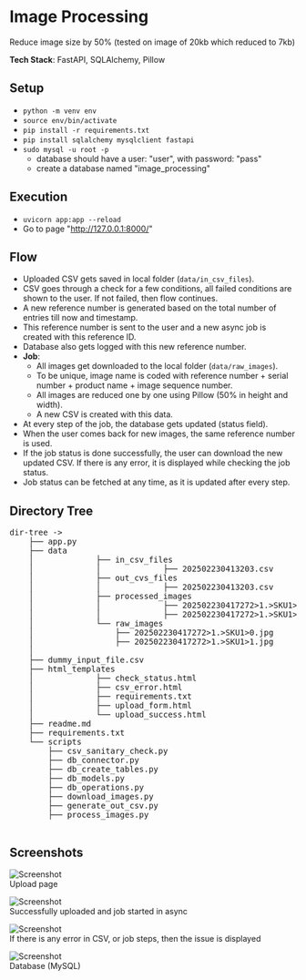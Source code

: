 # Image Processing

Reduce image size by 50% (tested on image of 20kb which reduced to 7kb)

**Tech Stack**: FastAPI, SQLAlchemy, Pillow

## Setup

- `python -m venv env`
- `source env/bin/activate`
- `pip install -r requirements.txt`
- `pip install sqlalchemy mysqlclient fastapi`
- `sudo mysql -u root -p`
    - database should have a user: "user", with password: "pass"
    - create a database named "image_processing"

## Execution

- `uvicorn app:app --reload`
- Go to page "http://127.0.0.1:8000/"

## Flow

- Uploaded CSV gets saved in local folder (`data/in_csv_files`).
- CSV goes through a check for a few conditions, all failed conditions are shown to the user. If not failed, then flow continues.
- A new reference number is generated based on the total number of entries till now and timestamp.
- This reference number is sent to the user and a new async job is created with this reference ID.
- Database also gets logged with this new reference number.
- **Job**:
    - All images get downloaded to the local folder (`data/raw_images`).
    - To be unique, image name is coded with reference number + serial number + product name + image sequence number.
    - All images are reduced one by one using Pillow (50% in height and width).
    - A new CSV is created with this data.
- At every step of the job, the database gets updated (status field).
- When the user comes back for new images, the same reference number is used.
- If the job status is done successfully, the user can download the new updated CSV. If there is any error, it is displayed while checking the job status.
- Job status can be fetched at any time, as it is updated after every step.

## Directory Tree

<pre>
dir-tree ->
	├── app.py
	├── data
	│             ├── in_csv_files
	│             │             ├── 202502230413203.csv
	│             ├── out_cvs_files
	│             │             ├── 202502230413203.csv
	│             ├── processed_images
	│             │             ├── 202502230417272>1.>SKU1>0.jpg
	│             │             ├── 202502230417272>1.>SKU1>1.jpg
	│             └── raw_images
	│                 ├── 202502230417272>1.>SKU1>0.jpg
	│                 ├── 202502230417272>1.>SKU1>1.jpg
	│                 
	├── dummy_input_file.csv
	├── html_templates
	│             ├── check_status.html
	│             ├── csv_error.html
	│             ├── requirements.txt
	│             ├── upload_form.html
	│             └── upload_success.html
	├── readme.md
	├── requirements.txt
	└── scripts
	    ├── csv_sanitary_check.py
	    ├── db_connector.py
	    ├── db_create_tables.py
	    ├── db_models.py
	    ├── db_operations.py
	    ├── download_images.py
	    ├── generate_out_csv.py
	    ├── process_images.py

</pre>

## Screenshots

![Screenshot](screenshot/1.jpg)  
Upload page  

![Screenshot](screenshot/2.jpg)  
Successfully uploaded and job started in async  

![Screenshot](screenshot/3.jpg)  
If there is any error in CSV, or job steps, then the issue is displayed  

![Screenshot](screenshot/4.jpg)  
Database (MySQL)